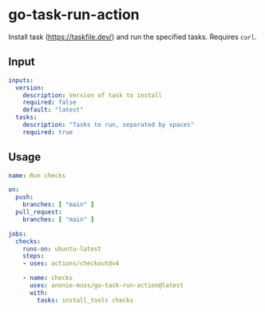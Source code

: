 # go-task-run-action

Install task (https://taskfile.dev/) and run the specified tasks. Requires `curl`.

## Input
```yaml
inputs:
  version:
    description: Version of task to install
    required: false
    default: "latest"
  tasks:
    description: "Tasks to run, separated by spaces"
    required: true
```

## Usage
```yaml
name: Run checks

on:
  push:
    branches: [ "main" ]
  pull_request:
    branches: [ "main" ]

jobs:
  checks:
    runs-on: ubuntu-latest
    steps:
    - uses: actions/checkout@v4

    - name: checks
      uses: anonie-muss/go-task-run-action@latest
      with:
        tasks: install_tools checks
```


